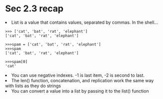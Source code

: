 # Sec 2.3 recap

<li>
List is a value that contains values, separated by commas. In the shell...
</li>

```
>>> ['cat', 'bat', 'rat', 'elephant']
['cat', 'bat', 'rat', 'elephant']

>>>spam = ['cat', 'bat', 'rat', 'elephant']
>>>spam
['cat', 'bat', 'rat', 'elephant']

>>>spam[0]
'cat'
```

<li>
You can use negative indexes. -1 is last item, -2 is second to last.
</li>
<li>
The len() function, concatenation, and replication work the same way with lists as they do strings
</li>
<li>
You can convert a value into a list by passing it to the list() function
</li>